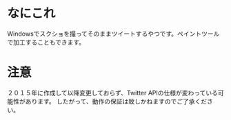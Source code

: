 # なにこれ
Windowsでスクショを撮ってそのままツイートするやつです。ペイントツールで加工することもできます。

# 注意
２０１５年に作成して以降変更しておらず、Twitter APIの仕様が変わっている可能性があります。
したがって、動作の保証は致しかねますのでご了承ください。

